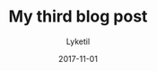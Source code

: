 ---
slug: "my-third-post"
date: "2017-11-01"
title: "My third blog post"
desc: "Feeling the song, party done, shadows walking home. Walking with our game on. You are my kind #classicmind"
featured_image: "./img/sony-alpha-7.jpeg"
author: Lyketil
complexity: 2.2
goals: ["consideration"]
category: "contenu"
tools: 
featured: 2
# draft: true
---